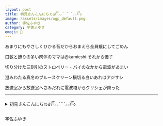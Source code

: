 ```yaml
---
layout: post
title: 初見さんこんにちゎ໒꒰ྀི⸝⸝´ ˘ `⸝⸝꒱ྀིა
image: /assets/images/ogp_default.png
author: 宇佐ふゆき
category: 宇佐ふゆき
emoji: 🐰
---
```


<div class="tanka-area"><div class="tanka">
<p>あまりにもやさしくひかる音だからおまえら全員蛾にしてごめん</p>
<p>口数と飾りの多い肉体のママは@kamieshi それから優子</p>
<p>切り分けた三割引のストロベリー・パイのなかから電波があまい</p>
<p>澄みわたる真冬のブルースクリーン横切る白いあれはアジサシ</p>
<p>放送室から放送室へさみだれに電波塔からクリシェが降った</p></div></div>

---

<details><summary>初見さんこんにちゎ໒꒰ྀི⸝⸝´ ˘ `⸝⸝꒱ྀིა</summary>
あまりにもやさしくひかる音だからおまえら全員蛾にしてごめん<br />
口数と飾りの多い肉体のママは@kamieshi それから優子<br />
切り分けた三割引のストロベリー・パイのなかから電波があまい<br />
澄みわたる真冬のブルースクリーン横切る白いあれはアジサシ<br />
放送室から放送室へさみだれに電波塔からクリシェが降った<br />
<br />
</details>

宇佐ふゆき
